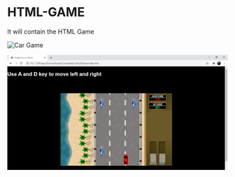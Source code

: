 # HTML-GAME
It will contain the HTML Game 

![Car Game](https://drivecar.netlify.app/)

![Output/Car](output/car.png)
